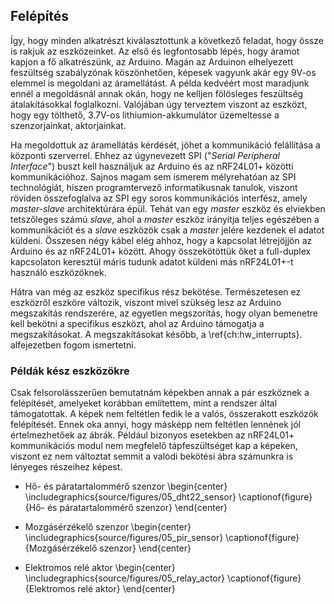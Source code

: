 ## Felépítés
Így, hogy minden alkatrészt kiválasztottunk a következő feladat, hogy össze is rakjuk az eszközeinket.
Az első és legfontosabb lépés, hogy áramot kapjon a fő alkatrészünk, az Arduino. Magán az Arduinon
elhelyezett feszültség szabályzónak köszönhetően, képesek vagyunk akár egy 9V-os elemmel is megoldani
az áramellátást. A példa kedvéért most maradjunk ennél a megoldásnál annak okán, hogy ne kelljen
fölösleges feszültség átalakításokkal foglalkozni. Valójában úgy terveztem viszont az eszközt, hogy
egy tölthető, 3.7V-os lithiumion-akkumulátor üzemeltesse a szenzorjainkat, aktorjainkat.

Ha megoldottuk az áramellátás kérdését, jöhet a kommunikáció felállítása a központi szerverrel. Ehhez
az úgynevezett SPI ("*Serial Peripheral Interface*") buszt kell használjuk az Arduino és az nRF24L01+
közötti kommunikációhoz. Sajnos magam sem ismerem mélyrehatóan az SPI technológiát, hiszen programtervező
informatikusnak tanulok, viszont röviden összefoglalva az SPI egy soros kommunikációs interfész, amely
*master-slave* architektúrára épül. Tehát van egy *master* eszköz és elviekben tetszőleges számú *slave*,
ahol a *master* eszköz irányítja teljes egészében a kommunikációt és a *slave* eszközök csak a *master*
jelére kezdenek el adatot küldeni. Összesen négy kábel elég ahhoz, hogy a kapcsolat létrejöjjön az
Arduino és az nRF24L01+ között. Ahogy összekötöttük őket a full-duplex kapcsolaton keresztül máris
tudunk adatot küldeni más nRF24L01+-t használó eszközöknek.

Hátra van még az eszköz specifikus rész bekötése. Természetesen ez eszközről eszköre változik, viszont
mivel szükség lesz az Arduino megszakítás rendszerére, az egyetlen megszorítás, hogy olyan bemenetre
kell bekötni a specifikus eszközt, ahol az Arduino támogatja a megszakításokat. A megszakításokat később,
a \ref{ch:hw_interrupts}. alfejezetben fogom ismertetni.  

### Példák kész eszközökre
Csak felsorolásszerűen bemutatnám képekben annak a pár eszköznek a felépítését, amelyeket korábban
említettem, mint a rendszer által támogatottak. A képek nem feltétlen fedik le a valós, összerakott
eszközök felépítését. Ennek oka annyi, hogy másképp nem feltétlen lennének jól értelmezhetőek az ábrák.
Például bizonyos esetekben az nRF24L01+ kommunikációs modul nem megfelelő tápfeszültséget kap a képeken,
viszont ez nem változtat semmit a valódi bekötési ábra számunkra is lényeges részeihez képest.

- Hő- és páratartalommérő szenzor
\begin{center}
  \includegraphics{source/figures/05_dht22_sensor}
\captionof{figure}{Hő- és páratartalommérő szenzor}
\end{center}

- Mozgásérzékelő szenzor
\begin{center}
  \includegraphics{source/figures/05_pir_sensor}
\captionof{figure}{Mozgásérzékelő szenzor}
\end{center}

- Elektromos relé aktor
\begin{center}
  \includegraphics{source/figures/05_relay_actor}
\captionof{figure}{Elektromos relé aktor}
\end{center}
